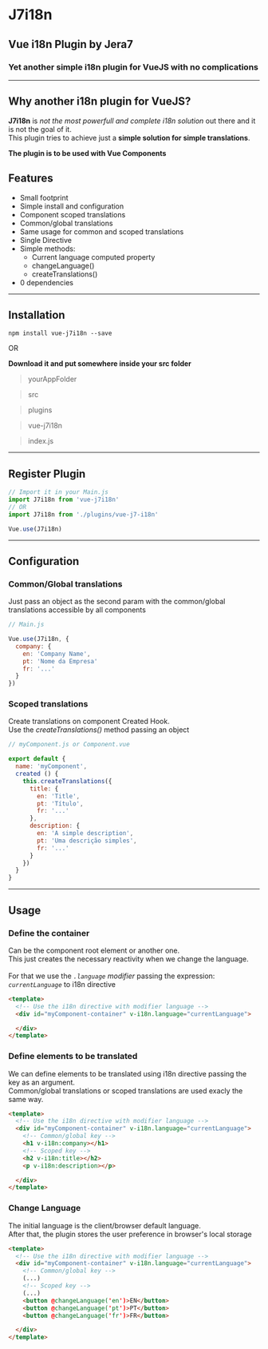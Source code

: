 # J7i18n
## Vue i18n Plugin by Jera7
### Yet another simple i18n plugin for VueJS with no complications

_____________________________________________

## Why another i18n plugin for VueJS?

**J7i18n** is _not the most powerfull and complete i18n solution_ out there and it is not the goal of it.<br>
This plugin tries to achieve just a **simple solution for simple translations**.

**The plugin is to be used with Vue Components**

## Features

* Small footprint
* Simple install and configuration
* Component scoped translations
* Common/global translations
* Same usage for common and scoped translations
* Single Directive
* Simple methods:
  * Current language computed property
  * changeLanguage()
  * createTranslations()
* 0 dependencies

_______________

## Installation

```
npm install vue-j7i18n --save
```
OR

**Download it and put somewhere inside your src folder**

> yourAppFolder

> src

> plugins

> vue-j7i18n

> index.js

__________________

## Register Plugin

``` javascript
// Import it in your Main.js
import J7i18n from 'vue-j7i18n'
// OR
import J7i18n from './plugins/vue-j7-i18n'

Vue.use(J7i18n)
```
________________

## Configuration

### Common/Global translations
Just pass an object as the second param with the common/global translations accessible by all components

``` javascript
// Main.js

Vue.use(J7i18n, {
  company: {
    en: 'Company Name',
    pt: 'Nome da Empresa'
    fr: '...'
  }
})
```

### Scoped translations

Create translations on component Created Hook.<br>
Use the *createTranslations()* method passing an object

``` javascript
// myComponent.js or Component.vue

export default {
  name: 'myComponent',
  created () {
    this.createTranslations({
      title: {
        en: 'Title',
        pt: 'Título',
        fr: '...'
      },
      description: {
        en: 'A simple description',
        pt: 'Uma descrição simples',
        fr: '...'
      }
    })
  }
}

```
________

## Usage

### Define the container

Can be the component root element or another one.<br>
This just creates the necessary reactivity when we change the language.<br><br>
For that we use the _```.language```_  *modifier* passing the expression: _```currentLanguage```_ to i18n directive

``` html
<template>
  <!-- Use the i18n directive with modifier language -->
  <div id="myComponent-container" v-i18n.language="currentLanguage">

  </div>
</template>
```

### Define elements to be translated

We can define elements to be translated using i18n directive passing the key as an argument.<br>
Common/global translations or scoped translations are used exacly the same way.

``` html
<template>
  <!-- Use the i18n directive with modifier language -->
  <div id="myComponent-container" v-i18n.language="currentLanguage">
    <!-- Common/global key -->
    <h1 v-i18n:company></h1>
    <!-- Scoped key -->
    <h2 v-i18n:title></h2>
    <p v-i18n:description></p>

  </div>
</template>
```

### Change Language

The initial language is the client/browser default language.<br>
After that, the plugin stores the user preference in browser's local storage

``` html
<template>
  <!-- Use the i18n directive with modifier language -->
  <div id="myComponent-container" v-i18n.language="currentLanguage">
    <!-- Common/global key -->
    (...)
    <!-- Scoped key -->
    (...)
    <button @changeLanguage('en')>EN</button>
    <button @changeLanguage('pt')>PT</button>
    <button @changeLanguage('fr')>FR</button>

  </div>
</template>
```

